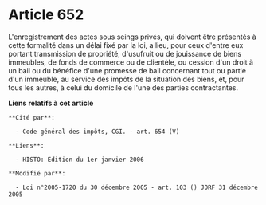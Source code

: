 # Article 652

L'enregistrement des actes sous seings privés, qui doivent être présentés à cette formalité dans un délai fixé par la loi, a
lieu, pour ceux d'entre eux portant transmission de propriété, d'usufruit ou de jouissance de biens immeubles, de fonds de
commerce ou de clientèle, ou cession d'un droit à un bail ou du bénéfice d'une promesse de bail concernant tout ou partie
d'un immeuble, au service des impôts de la situation des biens, et, pour tous les autres, à celui du domicile de l'une des
parties contractantes.

**Liens relatifs à cet article**

	**Cité par**:

	  - Code général des impôts, CGI. - art. 654 (V)

	**Liens**:

	  - HISTO: Edition du 1er janvier 2006

	**Modifié par**:

	  - Loi n°2005-1720 du 30 décembre 2005 - art. 103 () JORF 31 décembre 2005
